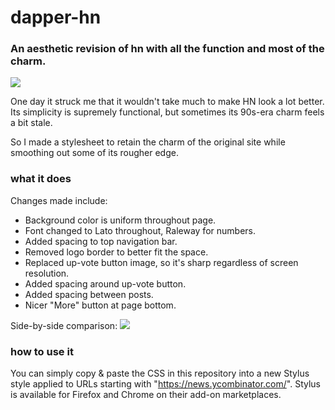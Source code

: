 # dapper-hn
### An aesthetic revision of hn with all the function and most of the charm.

![](http://i.imgur.com/yaeDBhQ.jpg)

One day it struck me that it wouldn't take much to make HN look a lot better. Its simplicity is supremely functional, but sometimes its 90s-era charm feels a bit stale.

So I made a stylesheet to retain the charm of the original site while smoothing out some of its rougher edge.

### what it does

Changes made include:
* Background color is uniform throughout page.
* Font changed to Lato throughout, Raleway for numbers.
* Added spacing to top navigation bar.
* Removed logo border to better fit the space.
* Replaced up-vote button image, so it's sharp regardless of screen resolution.
* Added spacing around up-vote button.
* Added spacing between posts.
* Nicer "More" button at page bottom.

Side-by-side comparison:
![](http://i.imgur.com/iVkU3pI.jpg)

### how to use it

You can simply copy & paste the CSS in this repository into a new Stylus style applied to URLs starting with "https://news.ycombinator.com/". Stylus is available for Firefox and Chrome on their add-on marketplaces.
